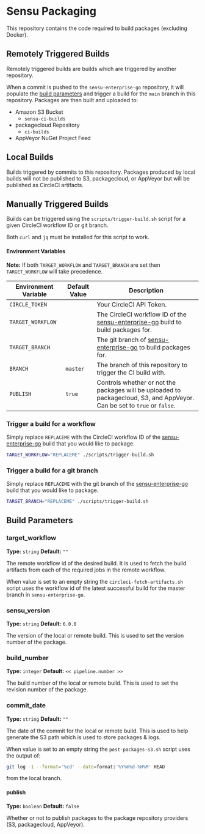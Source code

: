 # Sensu Packaging

This repository contains the code required to build packages (excluding Docker).

## Remotely Triggered Builds
Remotely triggered builds are builds which are triggered by another repository.

When a commit is pushed to the `sensu-enterprise-go` repository, it will
populate the [build parameters](#build-parameters) and trigger a build for the
`main` branch in this repository. Packages are then built and uploaded to:

* Amazon S3 Bucket
  * `sensu-ci-builds`
* packagecloud Repository
    * `ci-builds`
* AppVeyor NuGet Project Feed

## Local Builds
Builds triggered by commits to this repository. Packages produced by local
builds will not be published to S3, packagecloud, or AppVeyor but will be
published as CircleCI artifacts.

## Manually Triggered Builds
Builds can be triggered using the `scripts/trigger-build.sh` script for a given
CircleCI workflow ID or git branch.

Both `curl` and `jq` must be installed for this script to work.

#### Environment Variables

**Note:** If both `TARGET_WORKFLOW` and `TARGET_BRANCH` are set then
`TARGET_WORKFLOW` will take precedence.

Environment Variable | Default Value | Description
-------------------- | ------------- | -----------
`CIRCLE_TOKEN` | | Your CircleCI API Token.
`TARGET_WORKFLOW` | | The CircleCI workflow ID of the [sensu-enterprise-go][2] build to build packages for.
`TARGET_BRANCH` | | The git branch of [sensu-enterprise-go][1] to build packages for.
`BRANCH` | `master` | The branch of this repository to trigger the CI build with.
`PUBLISH` | `true` | Controls whether or not the packages will be uploaded to packagecloud, S3, and AppVeyor. Can be set to `true` or `false`.

### Trigger a build for a workflow

Simply replace `REPLACEME` with the CircleCI workflow ID of the
[sensu-enterprise-go][2]
build that you would like to package.

```sh
TARGET_WORKFLOW="REPLACEME" ./scripts/trigger-build.sh
```

### Trigger a build for a git branch

Simply replace `REPLACEME` with the git branch of the
[sensu-enterprise-go][1]
build that you would like to package.

```sh
TARGET_BRANCH="REPLACEME" ./scripts/trigger-build.sh
```

## Build Parameters

### target_workflow

**Type:** `string`
**Default:** `""`

The remote workflow id of the desired build. It is used to fetch the build
artifacts from each of the required jobs in the remote workflow.

When value is set to an empty string the `circleci-fetch-artifacts.sh` script
uses the workflow id of the latest successful build for the master branch in
`sensu-enterprise-go`.

### sensu_version

**Type:** `string`
**Default:** `6.0.0`

The version of the local or remote build. This is used to set the version number
of the package.

### build_number

**Type:** `integer`
**Default:** `<< pipeline.number >>`

The build number of the local or remote build. This is used to set the revision
number of the package.

### commit_date

**Type:** `string`
**Default:** `""`

The date of the commit for the local or remote build. This is used to help
generate the S3 path which is used to store packages & logs.

When value is set to an empty string the `post-packages-s3.sh` script uses the
output of:

```sh
git log -1 --format='%cd' --date=format:'%Y%m%d-%H%M' HEAD
```

from the local branch.

#### publish

**Type:** `boolean`
**Default:** `false`

Whether or not to publish packages to the package repository providers (S3,
packagecloud, AppVeyor).

[1]: https://github.com/sensu/sensu-enterprise-go
[2]: https://app.circleci.com/pipelines/github/sensu/sensu-enterprise-go
